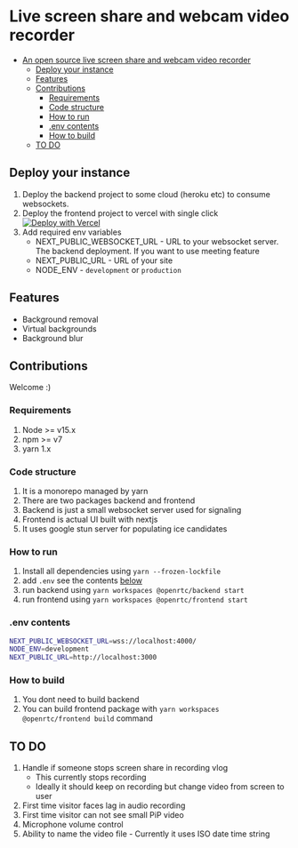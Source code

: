 # Live screen share and webcam video recorder

- [An open source live screen share and webcam video recorder](#an-open-source-live-screen-share-and-webcam-video-recorder)
  - [Deploy your instance](#deploy-your-instance)
  - [Features](#features)
  - [Contributions](#contributions)
    - [Requirements](#requirements)
    - [Code structure](#code-structure)
    - [How to run](#how-to-run)
    - [.env contents](#env-contents)
    - [How to build](#how-to-build)
  - [TO DO](#to-do)

## Deploy your instance

1. Deploy the backend project to some cloud (heroku etc) to consume websockets.
1. Deploy the frontend project to vercel with single click [![Deploy with Vercel](https://vercel.com/button)](https://vercel.com/new/git/external?repository-url=https%3A%2F%2Fgithub.com%2Ftechnikhil314%2Fnext-webrtc)
1. Add required env variables
   - NEXT_PUBLIC_WEBSOCKET_URL - URL to your websocket server. The backend deployment. If you want to use meeting feature
   - NEXT_PUBLIC_URL - URL of your site
   - NODE_ENV - `development` or `production`

## Features

- Background removal
- Virtual backgrounds
- Background blur

## Contributions

Welcome :)

### Requirements

1. Node >= v15.x
2. npm >= v7
3. yarn 1.x

### Code structure

1. It is a monorepo managed by yarn
2. There are two packages backend and frontend
3. Backend is just a small websocket server used for signaling
4. Frontend is actual UI built with nextjs
5. It uses google stun server for populating ice candidates

### How to run

1. Install all dependencies using `yarn --frozen-lockfile`
2. add `.env` see the contents [below](#env-contents)
3. run backend using `yarn workspaces @openrtc/backend start`
4. run frontend using `yarn workspaces @openrtc/frontend start`

### .env contents

```bash
NEXT_PUBLIC_WEBSOCKET_URL=wss://localhost:4000/
NODE_ENV=development
NEXT_PUBLIC_URL=http://localhost:3000
```

### How to build

1. You dont need to build backend
1. You can build frontend package with `yarn workspaces @openrtc/frontend build` command

## TO DO

1. Handle if someone stops screen share in recording vlog
   - This currently stops recording
   - Ideally it should keep on recording but change video from screen to user
1. First time visitor faces lag in audio recording
1. First time visitor can not see small PiP video
1. Microphone volume control
1. Ability to name the video file - Currently it uses ISO date time string
